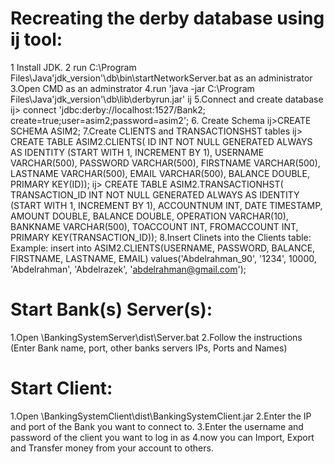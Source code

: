Recreating the derby database using ij tool:
==========================================
1 Install JDK.
2 run C:\Program Files\Java\'jdk_version'\db\bin\startNetworkServer.bat as an administrator
3.Open CMD as an adminstrator
4.run 'java -jar C:\Program Files\Java\'jdk_version'\db\lib\derbyrun.jar' ij
5.Connect and create database
	ij> connect 'jdbc:derby://localhost:1527/Bank2; create=true;user=asim2;password=asim2';
6. Create Schema
	ij>CREATE SCHEMA ASIM2;
7.Create CLIENTS and TRANSACTIONSHST tables
	ij> CREATE TABLE ASIM2.CLIENTS(
			ID INT NOT NULL GENERATED ALWAYS AS IDENTITY (START WITH 1, INCREMENT BY 1), 
			USERNAME VARCHAR(500), 
			PASSWORD VARCHAR(500), 
			FIRSTNAME VARCHAR(500), 
			LASTNAME VARCHAR(500), 
			EMAIL VARCHAR(500), 
			BALANCE DOUBLE, 
			PRIMARY KEY(ID));
	ij> CREATE TABLE ASIM2.TRANSACTIONHST(
			TRANSACTION_ID INT NOT NULL GENERATED ALWAYS AS IDENTITY (START WITH 1, INCREMENT BY 1),
			ACCOUNTNUM INT,
			DATE TIMESTAMP,
			AMOUNT DOUBLE, 
			BALANCE DOUBLE, 
			OPERATION VARCHAR(10), 
			BANKNAME VARCHAR(500), 
			TOACCOUNT INT, 
			FROMACCOUNT INT,
			PRIMARY KEY(TRANSACTION_ID));
 8.Insert Clinets into the Clients table:
	Example:
	insert into ASIM2.CLIENTS(USERNAME, PASSWORD, BALANCE, FIRSTNAME, LASTNAME, EMAIL) 
				values('Abdelrahman_90', '1234', 10000, 'Abdelrahman', 'Abdelrazek', 'abdelrahman@gmail.com');

Start Bank(s) Server(s):
=======================
1.Open \BankingSystemServer\dist\Server.bat
2.Follow the instructions (Enter Bank name, port, other banks servers IPs, Ports and Names)

Start Client:
=============
1.Open \BankingSystemClient\dist\BankingSystemClient.jar
2.Enter the IP and port of the Bank you want to connect to.
3.Enter the username and password of the client you want to log in as
4.now you can Import, Export and Transfer money from your account to others.

